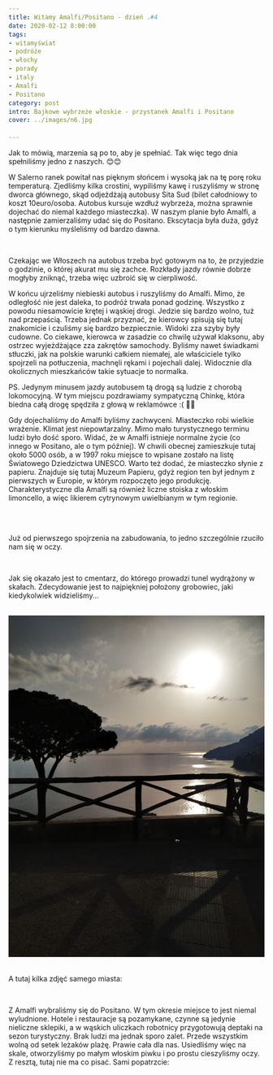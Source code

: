 ```yaml
---
title: Witamy Amalfi/Positano - dzień .#4
date: 2020-02-12 8:00:00
tags:
- witamyświat
- podróże 
- włochy
- porady
- italy
- Amalfi
- Positano
category: post
intro: Bajkowe wybrzeże włoskie - przystanek Amalfi i Positano
cover: ../images/n6.jpg

---
```

<p>
  Jak to mówią, marzenia są po to, aby je spełniać. Tak więc tego dnia spełniliśmy jedno z naszych. 😊😊
</p>

<p>
  W Salerno ranek powitał nas pięknym słońcem i wysoką jak na tę porę roku temperaturą. Zjedliśmy kilka crostini, wypiliśmy kawę i ruszyliśmy w stronę dworca głównego, skąd odjeżdżają autobusy Sita Sud (bilet całodniowy to koszt 10euro/osoba. Autobus kursuje wzdłuż wybrzeża, można sprawnie dojechać do niemal każdego miasteczka). W naszym planie było Amalfi, a następnie zamierzaliśmy udać się do Positano. Ekscytacja była duża, gdyż o tym kierunku myśleliśmy od bardzo dawna.
</p>

<div class='flex narrow'>
  <img class='box image1' src='../static/posts-images/n61.jpg' alt=''/>
  <img class='box image1' src='../static/posts-images/n62.jpg' alt=''/>
</div>

<p>
  Czekając we Włoszech na autobus trzeba być gotowym na to, że przyjedzie o godzinie, o której akurat mu się zachce. Rozkłady jazdy równie dobrze mogłyby zniknąć, trzeba więc uzbroić się w cierpliwość.
</p>

<p>
  W końcu ujrzeliśmy niebieski autobus i ruszyliśmy do Amalfi. Mimo, że odległość nie jest daleka, to podróż trwała ponad godzinę. Wszystko z powodu niesamowicie krętej i wąskiej drogi. Jedzie się bardzo wolno, tuż nad przepaścią. Trzeba jednak przyznać, że kierowcy spisują się tutaj znakomicie i czuliśmy się bardzo bezpiecznie. Widoki zza szyby były cudowne. Co ciekawe, kierowca w zasadzie co chwilę używał klaksonu, aby ostrzec wyjeżdżające zza zakrętów samochody. Byliśmy nawet świadkami stłuczki, jak na polskie warunki całkiem niemałej, ale właściciele tylko spojrzeli na potłuczenia, machnęli rękami i pojechali dalej. Widocznie dla okolicznych mieszkańców takie sytuacje to normalka.
</p>

<p>
  PS. Jedynym minusem jazdy autobusem tą drogą są ludzie z chorobą lokomocyjną. W tym miejscu pozdrawiamy sympatyczną Chinkę, która biedna całą drogę spędziła z głową w reklamówce :( 🤮😷 
</p>

<p>
  Gdy dojechaliśmy do Amalfi byliśmy zachwyceni. Miasteczko robi wielkie wrażenie. Klimat jest niepowtarzalny. Mimo mało turystycznego terminu ludzi było dość sporo. Widać, że w Amalfi istnieje normalne życie (co innego w Positano, ale o tym później). W chwili obecnej zamieszkuje tutaj około 5000 osób, a w 1997 roku miejsce to wpisane zostało na listę Światowego Dziedzictwa UNESCO. Warto też dodać, że miasteczko słynie z papieru. Znajduje się tutaj Muzeum Papieru, gdyż region ten był jednym z pierwszych w Europie, w którym rozpoczęto jego produkcję. Charakterystyczne dla Amalfi są również liczne stoiska z włoskim limoncello, a więc likierem cytrynowym uwielbianym w tym regionie.
</p>

<div class='flex'>
  <img class='box image0' src='../static/posts-images/n63.jpg' alt=''/>
</div>

<div class='flex'>
<div class='image1'>
  <img src='../static/posts-images/n64.jpg' alt=''/>
  <p class='textLight'>Już od pierwszego spojrzenia na zabudowania, to jedno szczególnie rzuciło nam się w oczy.</p>
</div>
<div class='image1'>
  <img src='../static/posts-images/n65.jpg' alt=''/>
  <p class='textLight'>
  Jak się okazało jest to cmentarz, do którego prowadzi tunel wydrążony w skałach. Zdecydowanie jest to najpiękniej położony grobowiec, jaki kiedykolwiek widzieliśmy...</p>
</div>
</div>

<div class='flex narrow'>
  <img class='box image1' src='../static/posts-images/n66.jpg' alt=''/>
  <img class='box image1' src='../static/posts-images/n67.jpg' alt=''/>
  <img class='box image1' src='../static/posts-images/n68.jpg' alt=''/>
  <img class='box image1' src='../static/posts-images/n69.jpg' alt=''/>
</div>

<p>A tutaj kilka zdjęć samego miasta:</p>

<div class='flex narrow'>
  <img class='box image1' src='../static/posts-images/n691.jpg' alt=''/>
  <img class='box image1' src='../static/posts-images/n692.jpg' alt=''/>
  <img class='box image1' src='../static/posts-images/n693.jpg' alt=''/>
</div>

<p>
  Z Amalfi wybraliśmy się do Positano. W tym okresie miejsce to jest niemal wyludnione. Hotele i restauracje są pozamykane, czynne są jedynie nieliczne sklepiki, a w wąskich uliczkach robotnicy przygotowują deptaki na sezon turystyczny. Brak ludzi ma jednak sporo zalet. Przede wszystkim wolną od setek leżaków plażę. Prawie cała dla nas. Usiedliśmy więc na skale, otworzyliśmy po małym włoskim piwku i po prostu cieszyliśmy oczy. Z resztą, tutaj nie ma co pisać. Sami popatrzcie:
</p>

<div class='flex'>
  <img class='box image1' src='../static/posts-images/n694.jpg' alt=''/>
  <img class='box image1' src='../static/posts-images/n695.jpg' alt=''/>
  <img class='box image1' src='../static/posts-images/n696.jpg' alt=''/>
  <img class='box image1' src='../static/posts-images/n697.jpg' alt=''/>
  <img class='box image1' src='../static/posts-images/n698.jpg' alt=''/>
</div>